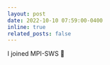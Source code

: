 ```yaml
---
layout: post
date: 2022-10-10 07:59:00-0400
inline: true
related_posts: false
---
```


I joined MPI-SWS :slightly_smiling_face:


